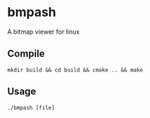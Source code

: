 # bmpash
A bitmap viewer for linux

## Compile
```
mkdir build && cd build && cmake .. && make
```

## Usage
```
./bmpash [file]
```